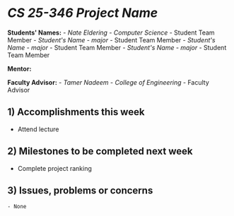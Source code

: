 # *CS 25-346 Project Name*

**Students' Names:**
    - *Nate Eldering* - *Computer Science* - Student Team Member
    - *Student's Name* - *major* - Student Team Member
    - *Student's Name* - *major* - Student Team Member
    - *Student's Name* - *major* - Student Team Member

**Mentor:**

**Faculty Advisor:**
    - *Tamer Nadeem* - *College of Engineering* - Faculty Advisor

## 1) Accomplishments this week ##
   - Attend lecture

## 2) Milestones to be completed next week ##
   - Complete project ranking

## 3) Issues, problems or concerns ##
    - None